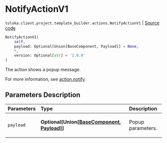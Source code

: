 # NotifyActionV1
`toloka.client.project.template_builder.actions.NotifyActionV1` | [Source code](https://github.com/Toloka/toloka-kit/blob/v1.2.3/src/client/project/template_builder/actions.py#L45)

```python
NotifyActionV1(
    self,
    payload: Optional[Union[BaseComponent, Payload]] = None,
    *,
    version: Optional[str] = '1.0.0'
)
```

The action shows a popup message.


For more information, see [action.notify](https://toloka.ai/docs/template-builder/reference/action.notify).

## Parameters Description

| Parameters | Type | Description |
| :----------| :----| :-----------|
`payload`|**Optional\[Union\[[BaseComponent](toloka.client.project.template_builder.base.BaseComponent.md), [Payload](toloka.client.project.template_builder.actions.NotifyActionV1.Payload.md)\]\]**|<p>Popup parameters.</p>
